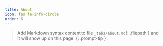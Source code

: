 ```yaml
---
title: About
icon: fas fa-info-circle
order: 6
---
```


> Add Markdown syntax content to file `_tabs/about.md`{: .filepath } and it will show up on this page.
{: .prompt-tip }
